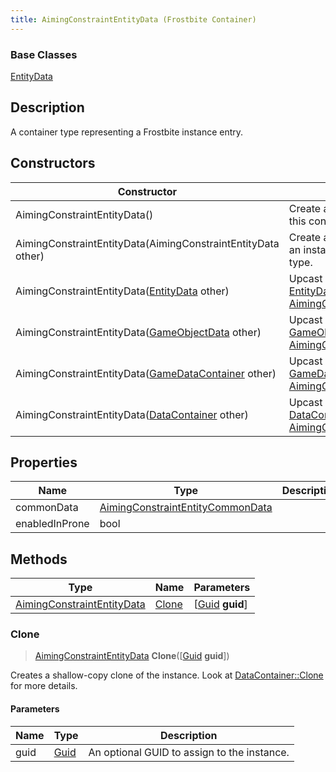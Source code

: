 ```yaml
---
title: AimingConstraintEntityData (Frostbite Container)
---
```

### Base Classes

[EntityData](EntityData)

## Description

A container type representing a Frostbite instance entry.

## Constructors

| Constructor                                                                           | Description                                                                                                                                 |
| ------------------------------------------------------------------------------------- | ------------------------------------------------------------------------------------------------------------------------------------------- |
| AimingConstraintEntityData()                                                          | Create a new instance of this container type.                                                                                               |
| AimingConstraintEntityData(AimingConstraintEntityData other)                          | Create a reference copy of an instance of the same type.                                                                                    |
| AimingConstraintEntityData([EntityData](EntityData) other)                            | Upcast an instance of type [EntityData](EntityData) to [AimingConstraintEntityData](AimingConstraintEntityData).                            |
| AimingConstraintEntityData([GameObjectData](GameObjectData) other)                    | Upcast an instance of type [GameObjectData](GameObjectData) to [AimingConstraintEntityData](AimingConstraintEntityData).                    |
| AimingConstraintEntityData([GameDataContainer](GameDataContainer) other)              | Upcast an instance of type [GameDataContainer](GameDataContainer) to [AimingConstraintEntityData](AimingConstraintEntityData).              |
| AimingConstraintEntityData([DataContainer](/vext/ref/cls/shr/datacontainer) other) | Upcast an instance of type [DataContainer](/vext/ref/cls/shr/datacontainer) to [AimingConstraintEntityData](AimingConstraintEntityData). |

## Properties

| Name           | Type                                                                 | Description |
| -------------- | -------------------------------------------------------------------- | ----------- |
| commonData     | [AimingConstraintEntityCommonData](AimingConstraintEntityCommonData) |             |
| enabledInProne | bool                                                                 |             |

## Methods

| Type                                                     | Name            | Parameters                                     |
| -------------------------------------------------------- | --------------- | ---------------------------------------------- |
| [AimingConstraintEntityData](AimingConstraintEntityData) | [Clone](#clone) | \[[Guid](/vext/ref/cls/shr/guid) **guid**\] |

### Clone

> [AimingConstraintEntityData](AimingConstraintEntityData) **Clone**(\[[Guid](/vext/ref/cls/shr/guid) **guid**\])

Creates a shallow-copy clone of the instance. Look at [DataContainer::Clone](/vext/ref/cls/shr/datacontainer#clone) for more details.

#### Parameters

| Name | Type         | Description                                 |
| ---- | ------------ | ------------------------------------------- |
| guid | [Guid](Guid) | An optional GUID to assign to the instance. |
